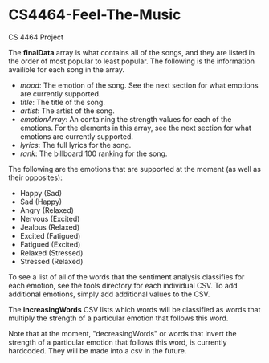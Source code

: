CS4464-Feel-The-Music
=====================

CS 4464 Project

The __finalData__ array is what contains all of the songs, and they are listed in the order of most popular to least popular. The following is the information availible for each song in the array. 
* _mood_: The emotion of the song. See the next section for what emotions are currently supported. 
* _title_: The title of the song.
* _artist_: The artist of the song.
* _emotionArray_: An containing the strength values for each of the emotions. For the elements in this array, see the next section for what emotions are currently supported.
* _lyrics_: The full lyrics for the song. 
* _rank_: The billboard 100 ranking for the song.

The following are the emotions that are supported at the moment (as well as their opposites):
* Happy (Sad)
* Sad (Happy)
* Angry (Relaxed)
* Nervous (Excited)
* Jealous (Relaxed)
* Excited (Fatigued)
* Fatigued (Excited)
* Relaxed (Stressed)
* Stressed (Relaxed)

To see a list of all of the words that the sentiment analysis classifies for each emotion, see the tools directory for each individual CSV. To add additional emotions, simply add additional values to the CSV. 

The __increasingWords__ CSV lists which words will be classified as words that multiply the strength of a particular emotion that follows this word. 

Note that at the moment, "decreasingWords" or words that invert the strength of a particular emotion that follows this word, is currently hardcoded. They will be made into a csv in the future.
